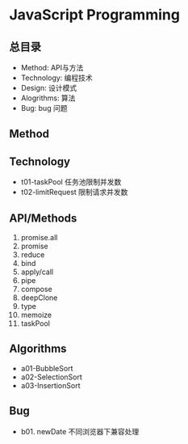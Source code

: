 # JavaScript Programming

## 总目录
- Method: API与方法
- Technology: 编程技术
- Design: 设计模式
- Alogrithms: 算法
- Bug: bug 问题

## Method

## Technology

- t01-taskPool 任务池限制并发数
- t02-limitRequest 限制请求并发数


## API/Methods
1. promise.all
2. promise
3. reduce
4. bind
5. apply/call
6. pipe
7. compose
8. deepClone
9. type
11. memoize
12. taskPool




## Algorithms

- a01-BubbleSort
- a02-SelectionSort
- a03-InsertionSort

## Bug

- b01. newDate 不同浏览器下兼容处理
